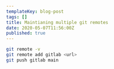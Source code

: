 ```yaml
---
templateKey: blog-post
tags: []
title: Maintianing multiple git remotes
date: 2020-05-07T11:56:00Z
published: true
---
```


```bash
git remote -v
git remote add gitlab <url>
git push gitlab main
```
